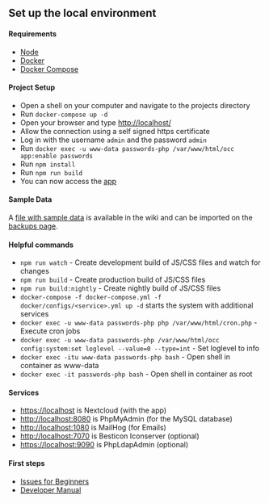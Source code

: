 ## Set up the local environment
#### Requirements
* [Node](https://nodejs.org/)
* [Docker](https://store.docker.com/search?type=edition&offering=community)
* [Docker Compose](https://docs.docker.com/compose/install/#install-compose)

#### Project Setup
* Open a shell on your computer and navigate to the projects directory
* Run `docker-compose up -d`
* Open your browser and type [http://localhost/](http://localhost/)
* Allow the connection using a self signed https certificate
* Log in with the username `admin` and the password `admin`
* Run `docker exec -u www-data passwords-php /var/www/html/occ app:enable passwords`
* Run `npm install`
* Run `npm run build`
* You can now access the [app](http://localhost/index.php/apps/passwords)

#### Sample Data
A [file with sample data](https://git.mdns.eu/nextcloud/passwords/wikis/Developers/_files/Sample%20Passwords.json) is available in the wiki and can be imported on the [backups page](http://localhost/index.php/apps/passwords#/backup).

#### Helpful commands
* `npm run watch` - Create development build of JS/CSS files and watch for changes
* `npm run build` - Create production build of JS/CSS files
* `npm run build:nightly` - Create nightly build of JS/CSS files
* `docker-compose -f docker-compose.yml -f docker/configs/<service>.yml up -d` starts the system with additional services
* `docker exec -u www-data passwords-php php /var/www/html/cron.php` - Execute cron jobs
* `docker exec -u www-data passwords-php /var/www/html/occ  config:system:set loglevel --value=0 --type=int` - Set loglevel to info
* `docker exec -itu www-data passwords-php bash` - Open shell in container as www-data
* `docker exec -it passwords-php bash` - Open shell in container as root

#### Services
 - [https://localhost](https://localhost) is Nextcloud (with the app)
 - [http://localhost:8080](http://localhost:8080) is PhpMyAdmin (for the MySQL database)
 - [http://localhost:1080](http://localhost:1080) is MailHog (for Emails)
 - [http://localhost:7070](http://localhost:7070) is Besticon Iconserver (optional)
 - [https://localhost:9090](https://localhost:9090) is PhpLdapAdmin (optional)

#### First steps
* [Issues for Beginners](https://github.com/marius-wieschollek/passwords/labels/for%3Astarters)
* [Developer Manual](https://git.mdns.eu/nextcloud/passwords/wikis/Developers/Index)